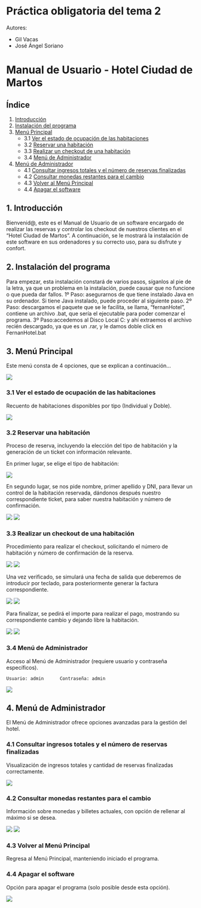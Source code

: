 # Práctica obligatoria del tema 2

Autores:
- Gil Vacas
- José Ángel Soriano

# Manual de Usuario - Hotel Ciudad de Martos

## Índice
1. [Introducción](#1-introducción)
2. [Instalación del programa](#2-instalación-del-programa)
3. [Menú Principal](#3-menú-principal)
   - 3.1 [Ver el estado de ocupación de las habitaciones](#31-ver-el-estado-de-ocupación-de-las-habitaciones)
   - 3.2 [Reservar una habitación](#32-reservar-una-habitación)
   - 3.3 [Realizar un checkout de una habitación](#33-realizar-un-checkout-de-una-habitación)
   - 3.4 [Menú de Administrador](#34-menú-de-administrador)
4. [Menú de Administrador](#4-menú-de-administrador)
   - 4.1 [Consultar ingresos totales y el número de reservas finalizadas](#41-consultar-ingresos-totales-y-el-número-de-reservas-finalizadas)
   - 4.2 [Consultar monedas restantes para el cambio](#42-consultar-monedas-restantes-para-el-cambio)
   - 4.3 [Volver al Menú Principal](#43-volver-al-menú-principal)
   - 4.4 [Apagar el software](#44-apagar-el-software)

## 1. Introducción
Bienvenid@, este es el Manual de Usuario de un software encargado de realizar las reservas y controlar los checkout de nuestros clientes en el “Hotel Ciudad de Martos”.
	A continuación, se le mostrará la instalación de este software en sus ordenadores y su correcto uso, para su disfrute y confort.

## 2. Instalación del programa
Para empezar, esta instalación constará de varios pasos, síganlos al pie de la letra, ya que un problema en la instalación, puede causar que no funcione o que pueda dar fallos.
1º Paso: asegurarnos de que tiene instalado Java en su ordenador. Si tiene Java instalado, puede proceder al siguiente paso.
2º Paso: descargamos el paquete que se le facilita, se llama, “fernanHotel”, contiene un archivo .bat, que sería el ejecutable para poder comenzar el programa.
3º Paso:accedemos al Disco Local C: y ahí extraemos el archivo recién descargado, ya que es un .rar, y le damos doble click en FernanHotel.bat


## 3. Menú Principal
Este menú consta de 4 opciones, que se explican a continuación…

![](capturas/1.jpg)


### 3.1 Ver el estado de ocupación de las habitaciones
Recuento de habitaciones disponibles por tipo (Individual y Doble).

![](capturas/2.jpg)

### 3.2 Reservar una habitación
Proceso de reserva, incluyendo la elección del tipo de habitación y la generación de un ticket con información relevante.

En primer lugar, se elige el tipo de habitación:

![](capturas/3.jpg)

En segundo lugar, se nos pide nombre, primer apellido y DNI, para llevar un control de la habitación reservada, dándonos después nuestro correspondiente ticket, para saber nuestra habitación y número de confirmación.

![](capturas/4.jpg)
![](capturas/5.jpg)

### 3.3 Realizar un checkout de una habitación
Procedimiento para realizar el checkout, solicitando el número de habitación y número de confirmación de la reserva.

![](capturas/6.jpg)
![](capturas/7.jpg)

Una vez verificado, se simulará una fecha de salida que deberemos de introducir por teclado, para posteriormente generar la factura correspondiente.

![](capturas/8.jpg)
![](capturas/10.jpg)

Para finalizar, se pedirá el importe para realizar el pago, mostrando su correspondiente cambio y dejando libre la habitación.

![](capturas/11.jpg)
![](capturas/12.jpg)

### 3.4 Menú de Administrador
Acceso al Menú de Administrador (requiere usuario y contraseña específicos).

	Usuario: admin		Contraseña: admin

 ![](capturas/13.jpg)

## 4. Menú de Administrador
El Menú de Administrador ofrece opciones avanzadas para la gestión del hotel.

### 4.1 Consultar ingresos totales y el número de reservas finalizadas
Visualización de ingresos totales y cantidad de reservas finalizadas correctamente.

![](capturas/14.jpg)

### 4.2 Consultar monedas restantes para el cambio
Información sobre monedas y billetes actuales, con opción de rellenar al máximo si se desea.

![](capturas/15.jpg)
![](capturas/16.jpg)

### 4.3 Volver al Menú Principal
Regresa al Menú Principal, manteniendo iniciado el programa.

### 4.4 Apagar el software
Opción para apagar el programa (solo posible desde esta opción).

![](capturas/17.jpg)
